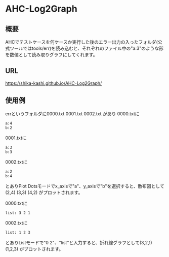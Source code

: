 # AHC-Log2Graph
## 概要
AHCでテストケースを何ケースか実行した後のエラー出力の入ったフォルダ(公式ツールではtools/err)を読み込むと、それぞれのファイル中の"a:3"のような形を数値として読み取りグラフにしてくれます。
## URL
https://shika-kashi.github.io/AHC-Log2Graph/
## 使用例
errというフォルダに0000.txt 0001.txt 0002.txt があり
0000.txtに
```
a:4
b:2
```
0001.txtに
```
a:3
b:3
```
0002.txtに
```
a:2
b:4
```
とありPlot Dotsモードでx_axisで"a"、y_axisで"b"を選択すると、散布図として(2,4) (3,3) (4,2) がプロットされます。

0000.txtに
```
list: 3 2 1
```
0002.txtに
```
list: 1 2 3
```
とありListモードで"0 2"、"list"と入力すると、折れ線グラフとして(3,2,1) (1,2,3) がプロットされます。
